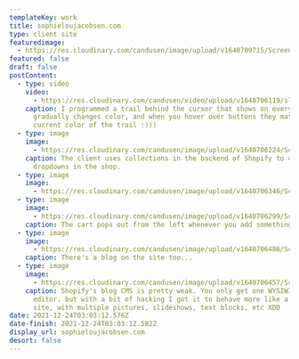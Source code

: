 ```yaml
---
templateKey: work
title: sophieloujacobsen.com
type: client site
featuredimage:
  - https://res.cloudinary.com/candusen/image/upload/v1640709715/Screen_Shot_2021-12-28_at_11.41.49_AM_ftzyfq.png
featured: false
draft: false
postContent:
  - type: video
    video:
      - https://res.cloudinary.com/candusen/video/upload/v1640706119/slj-scroll_g9acro.mp4
    caption: I programmed a trail behind the cursor that shows on every page. It
      gradually changes color, and when you hover over buttons they match the
      current color of the trail :)))
  - type: image
    image:
      - https://res.cloudinary.com/candusen/image/upload/v1640706224/Screen_Shot_2021-12-28_at_10.38.18_AM_tmlnbz.png
    caption: The client uses collections in the backend of Shopify to control the
      dropdowns in the shop.
  - type: image
    image:
      - https://res.cloudinary.com/candusen/image/upload/v1640706346/Screen_Shot_2021-12-28_at_10.39.15_AM_ogvukw.png
  - type: image
    image:
      - https://res.cloudinary.com/candusen/image/upload/v1640706299/Screen_Shot_2021-12-28_at_10.40.18_AM_bbjo4u.png
    caption: The cart pops out from the left whenever you add something.
  - type: image
    image:
      - https://res.cloudinary.com/candusen/image/upload/v1640706486/Screen_Shot_2021-12-28_at_10.40.53_AM_hfwirk.png
    caption: There's a blog on the site too...
  - type: image
    image:
      - https://res.cloudinary.com/candusen/image/upload/v1640706457/Screen_Shot_2021-12-28_at_10.47.33_AM_phooft.png
    caption: Shopify's blog CMS is pretty weak. You only get one WYSIWIG text
      editor. but with a bit of hacking I got it to behave more like a wordpress
      site, with multiple pictures, slideshows, text blocks, etc XDD
date: 2021-12-24T03:03:12.576Z
date-finish: 2021-12-24T03:03:12.582Z
display_url: sophieloujacobsen.com
desort: false
---
```

